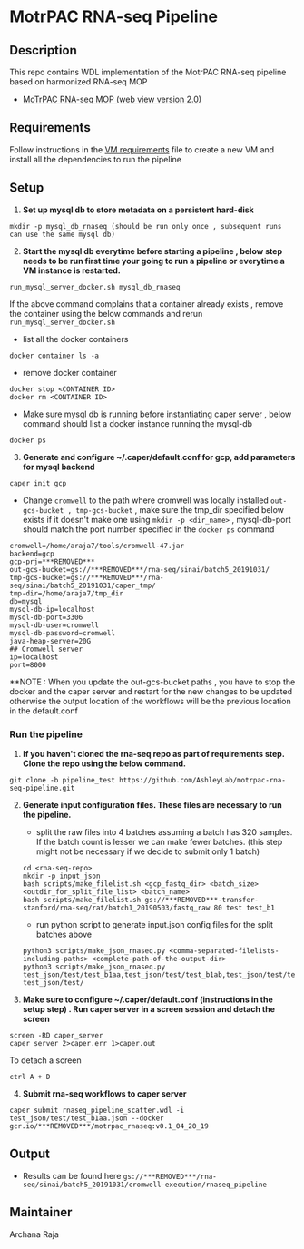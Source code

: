 MotrPAC RNA-seq Pipeline
=================================================
Description
-------------------------------------------------
This repo contains WDL implementation of the MotrPAC RNA-seq pipeline based on harmonized RNA-seq MOP
* [MoTrPAC RNA-seq MOP (web view version 2.0)](https://docs.google.com/document/d/e/2PACX-1vRFurZraZfxfMd5BWfIQEnETlalDNjQPyMjS7TCTgc3MMlMtB_-tmJfEK7lmRV7GD30I7R9-ISX3kuM/pub)

Requirements
--------------------------------------------------
Follow instructions in the [VM requirements](https://github.com/AshleyLab/motrpac-rna-seq-pipeline/blob/pipeline_test/vm_requirements.txt) file to create a new VM and install all the dependencies to run the pipeline

Setup
--------------------------------------------------
1. **Set up mysql db to store metadata on a persistent hard-disk**
```
mkdir -p mysql_db_rnaseq (should be run only once , subsequent runs can use the same mysql db)
```

2. **Start the mysql db everytime before starting a pipeline , below step needs to be run first time your going to run a pipeline or everytime a VM instance is restarted.**


```
run_mysql_server_docker.sh mysql_db_rnaseq
```
If the above command complains that a container already exists , remove the container using the below commands and rerun `run_mysql_server_docker.sh`
 
* list all the docker containers
 ```
 docker container ls -a
 ```
* remove docker container
```
docker stop <CONTAINER ID>
docker rm <CONTAINER ID>
```
* Make sure mysql db is running before instantiating caper server , below command should list a docker instance running the mysql-db
 ```
 docker ps
 ```
 
3. **Generate and configure ~/.caper/default.conf for gcp, add parameters for mysql backend** 
```
caper init gcp
```
* Change `cromwell` to the path where cromwell was locally installed `out-gcs-bucket , tmp-gcs-bucket` , make sure the tmp_dir specified below exists if it doesn't make one using `mkdir -p <dir_name>` , mysql-db-port should match the port number specified in the `docker ps` command

```
cromwell=/home/araja7/tools/cromwell-47.jar
backend=gcp
gcp-prj=***REMOVED***
out-gcs-bucket=gs://***REMOVED***/rna-seq/sinai/batch5_20191031/
tmp-gcs-bucket=gs://***REMOVED***/rna-seq/sinai/batch5_20191031/caper_tmp/
tmp-dir=/home/araja7/tmp_dir
db=mysql
mysql-db-ip=localhost
mysql-db-port=3306
mysql-db-user=cromwell
mysql-db-password=cromwell
java-heap-server=20G
## Cromwell server
ip=localhost
port=8000

```
**NOTE : When you update the out-gcs-bucket paths , you have to stop the docker and the caper server and restart for the new changes to be updated otherwise the output location of the workflows will be the previous location in the default.conf
 
### Run the pipeline

1. **If you haven't cloned the rna-seq repo as part of requirements step. Clone the repo using the below command.**
```
git clone -b pipeline_test https://github.com/AshleyLab/motrpac-rna-seq-pipeline.git 
```
2. **Generate input configuration files. These files are necessary to run the pipeline.**

	* split the raw files into 4 batches assuming a batch has 320 samples. If the batch count is lesser we can make fewer batches. (this step might not be necessary if we decide to submit only 1 batch)
	
	```
	cd <rna-seq-repo>   
   mkdir -p input_json
   bash scripts/make_filelist.sh <gcp_fastq_dir> <batch_size> <outdir_for_split_file_list> <batch_name>
   bash scripts/make_filelist.sh gs://***REMOVED***-transfer-stanford/rna-seq/rat/batch1_20190503/fastq_raw 80 test test_b1
   
   ```
	* run python script to generate input.json config files for the split batches above
	
	```
	python3 scripts/make_json_rnaseq.py <comma-separated-filelists-including-paths> <complete-path-of-the-output-dir> 
	python3 scripts/make_json_rnaseq.py test_json/test/test_b1aa,test_json/test/test_b1ab,test_json/test/test_b1ac,test_json/test/test_b1ad test_json/test/
	```
	
3. **Make sure to configure ~/.caper/default.conf (instructions in the setup step) . Run caper server in a screen session and detach the screen**

```
screen -RD caper_server
caper server 2>caper.err 1>caper.out

```
To detach a screen
```
ctrl A + D
```	    
4. **Submit rna-seq workflows to caper server**

```
caper submit rnaseq_pipeline_scatter.wdl -i test_json/test/test_b1aa.json --docker gcr.io/***REMOVED***/motrpac_rnaseq:v0.1_04_20_19
```

Output
---------------------------------------------------

* Results can be found here `gs://***REMOVED***/rna-seq/sinai/batch5_20191031/cromwell-execution/rnaseq_pipeline`

Maintainer
----------------------------------------------------
Archana Raja




